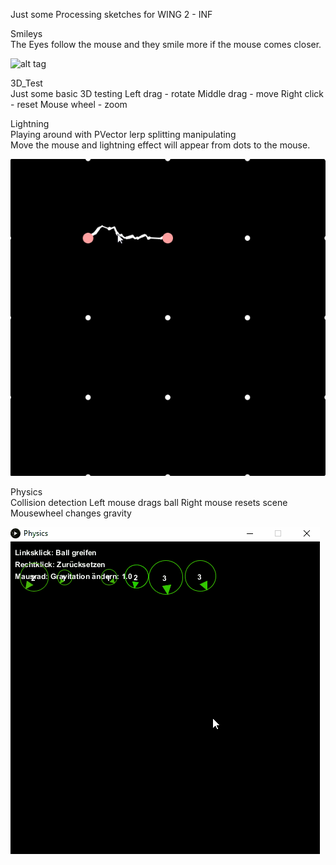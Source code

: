 Just some Processing sketches for WING 2 - INF

Smileys  
The Eyes follow the mouse and they smile more if the mouse comes closer.  

![alt tag](https://raw.githubusercontent.com/momo-aux/processing/master/Smiley/Smiley.gif)  

3D_Test  
Just some basic 3D testing
Left drag - rotate
Middle drag  - move
Right click - reset
Mouse wheel - zoom

Lightning  
Playing around with PVector lerp splitting manipulating  
Move the mouse and lightning effect will appear from dots to the mouse.  

![alt tag](https://raw.githubusercontent.com/momo-aux/processing/master/Lightning/Lightning.gif)  

Physics  
Collision detection
Left mouse drags ball
Right mouse resets scene
Mousewheel changes gravity

![alt tag](https://raw.githubusercontent.com/momo-aux/processing/master/Physics/Physics.gif)  